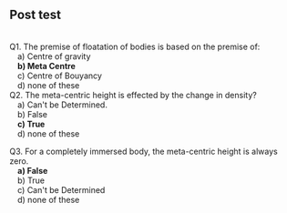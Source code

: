 ## Post test
<br>
Q1. The premise of floatation of bodies is based on the premise of:<br>
&emsp;a) Centre of gravity<br>
&emsp;<b>b) Meta Centre</b><br>
&emsp;c) Centre of Bouyancy<br>
&emsp;d) none of these<br>
Q2. The meta-centric height is effected by the change in density?<br>
&emsp;a) Can't be Determined.<br>
&emsp;b) False<br>
&emsp;<b>c) True</b><br>
&emsp;d) none of these<br>

Q3. For a completely immersed body, the meta-centric height is always zero.<br>
&emsp;<b>a) False<br></b>
&emsp;b) True<br>
&emsp;c) Can't be Determined<br>
&emsp;d) none of these<br>

